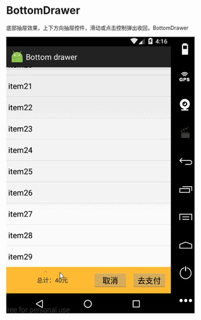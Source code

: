 # BottomDrawer
底部抽屉效果，上下方向抽屉控件，滑动或点击控制弹出收回，BottomDrawer



<img src='images/image1.gif' height='738px'/>

